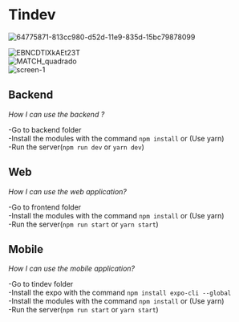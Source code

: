 # Tindev
![64775871-813cc980-d52d-11e9-835d-15bc79878099](https://user-images.githubusercontent.com/31359652/71025518-f51adf00-20e5-11ea-807d-540e9197b8c5.png)  

![EBNCDTIXkAEt23T](https://user-images.githubusercontent.com/31359652/71025541-019f3780-20e6-11ea-9789-7a8eccde1f20.png)  
![MATCH_quadrado](https://user-images.githubusercontent.com/31359652/71025554-08c64580-20e6-11ea-8036-c3731dc96935.png)  
![screen-1](https://user-images.githubusercontent.com/31359652/71025573-0f54bd00-20e6-11ea-90f7-b7c1360085d0.jpg)  



## Backend


_How I can use the backend ?_

-Go to backend folder  
-Install the modules with the command ```npm install``` or (Use yarn)  
-Run the server(```npm run dev``` or ```yarn dev```)  


## Web

_How I can use the web application?_

-Go to frontend folder  
-Install the modules with the command ```npm install``` or (Use yarn)  
-Run the server(```npm run start``` or ```yarn start```)  

## Mobile

_How I can use the mobile application?_

-Go to tindev folder  
-Install the expo with the command ```npm install expo-cli --global```   
-Install the modules with the command ```npm install``` or (Use yarn)  
-Run the server(```npm run start``` or ```yarn start```)  